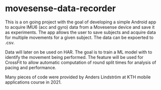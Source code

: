 # movesense-data-recorder
This is a on going project with the goal of developing a simple Android app to acquire IMU6 (acc and gyro) data from a Movesense device and save it as experiments. The app allows the user to save subjects and acquire data for multiple movements for a given subject. The data can be expoerted to .csv.

Data will later on be used on HAR. The goal is to train a ML model with to identify the movement being performed. The feature will be used for CrossFit to allow automatic computation of round split times for analysis of pacing and performance.

Many pieces of code were provided by Anders Lindström at KTH mobile applications course in 2021.
